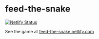 # feed-the-snake


[![Netlify Status](https://api.netlify.com/api/v1/badges/db4b84b6-1c9b-4115-a9c1-7364eab0b9be/deploy-status)](https://app.netlify.com/sites/feed-the-snake/deploys)

See the game at [feed-the-snake.netlify.com](https://feed-the-snake.netlify.com)
